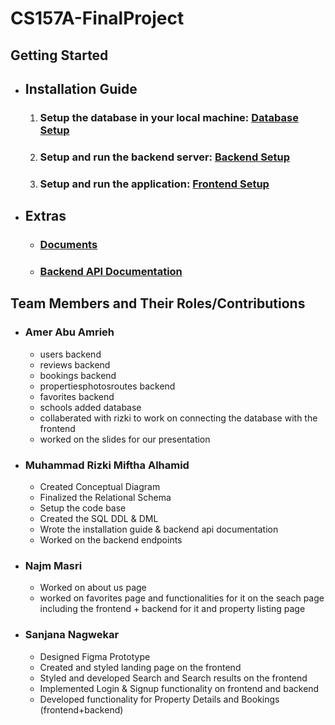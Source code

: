 # CS157A-FinalProject

## Getting Started 
- ## Installation Guide
  1. ### Setup the database in your local machine: [Database Setup](/database/README.md)
  2. ### Setup and run the backend server: [Backend Setup](/backend/README.md)
  3. ### Setup and run the application: [Frontend Setup](/frontend/README.md)
- ## Extras
  - ### [Documents](/docs/)
  - ### [Backend API Documentation](/docs/API.md)


## Team Members and Their Roles/Contributions
* ### Amer Abu Amrieh
  - users backend
  - reviews backend
  - bookings backend
  - propertiesphotosroutes backend
  - favorites backend
  - schools added database
  - collaberated with rizki to work on connecting the database with the frontend
  - worked on the slides for our presentation
  
* ### Muhammad Rizki Miftha Alhamid
  - Created Conceptual Diagram
  - Finalized the Relational Schema
  - Setup the code base
  - Created the SQL DDL & DML
  - Wrote the installation guide & backend api documentation
  - Worked on the backend endpoints
* ### Najm Masri
  - Worked on about us page 
  - worked on favorites page and functionalities for it on the seach page including the frontend + backend for it and property listing page
  
* ### Sanjana Nagwekar
  - Designed Figma Prototype
  - Created and styled landing page on the frontend
  - Styled and developed Search and Search results on the frontend
  - Implemented Login & Signup functionality on frontend and backend
  - Developed functionality for Property Details and Bookings (frontend+backend)

